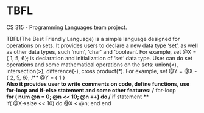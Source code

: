 # TBFL
CS 315 - Programming Languages team project.

TBFL(The Best Friendly Language) is a simple language designed for operations on sets. It provides users to declare a new data type ‘set’, as well as other data types, such ‘num’, ‘char’ and ‘boolean’. For example,
	set @X = { 1, 5, 6};	is declaration and initialization of ‘set’ data type.
User can do set operations and some mathematical operations on the sets: union(<), intersection(>), difference(-), cross product(*). For example,
set @Y = @X - { 2, 5, 6};    /** @Y = { 1 } **\
Also it provides user to write comments on code, define functions, use for-loop and if-else statement and some other features:
	/** for-loop **\
	for ( num @n = 0; @n << 10; @n ++) do
		/** if statement **\
		if( @X->size << 10) do
			@X < @n;
		end
	end
